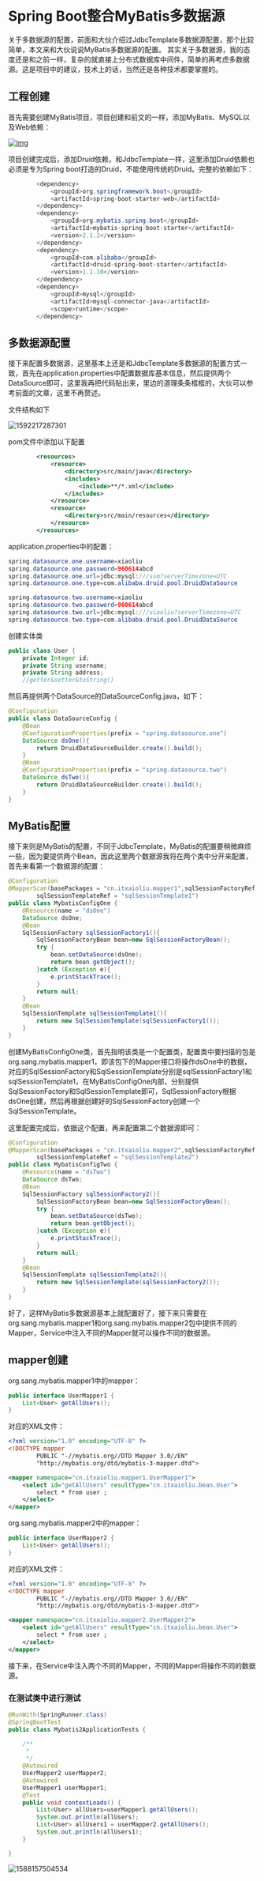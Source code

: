 # Spring Boot整合MyBatis多数据源

关于多数据源的配置，前面和大伙介绍过JdbcTemplate多数据源配置，那个比较简单，本文来和大伙说说MyBatis多数据源的配置。
其实关于多数据源，我的态度还是和之前一样，复杂的就直接上分布式数据库中间件，简单的再考虑多数据源。这是项目中的建议，技术上的话，当然还是各种技术都要掌握的。



## 工程创建

首先需要创建MyBatis项目，项目创建和前文的一样，添加MyBatis、MySQL以及Web依赖：

[![img](http://www.javaboy.org/images/sb/3-1.png)](http://www.javaboy.org/images/sb/3-1.png)

项目创建完成后，添加Druid依赖，和JdbcTemplate一样，这里添加Druid依赖也必须是专为Spring boot打造的Druid，不能使用传统的Druid。完整的依赖如下：

```java
        <dependency>
            <groupId>org.springframework.boot</groupId>
            <artifactId>spring-boot-starter-web</artifactId>
        </dependency>
        <dependency>
            <groupId>org.mybatis.spring.boot</groupId>
            <artifactId>mybatis-spring-boot-starter</artifactId>
            <version>2.1.2</version>
        </dependency>
        <dependency>
            <groupId>com.alibaba</groupId>
            <artifactId>druid-spring-boot-starter</artifactId>
            <version>1.1.10</version>
        </dependency>
        <dependency>
            <groupId>mysql</groupId>
            <artifactId>mysql-connector-java</artifactId>
            <scope>runtime</scope>
        </dependency>
```

## 多数据源配置

接下来配置多数据源，这里基本上还是和JdbcTemplate多数据源的配置方式一致，首先在application.properties中配置数据库基本信息，然后提供两个DataSource即可，这里我再把代码贴出来，里边的道理条条框框的，大伙可以参考前面的文章，这里不再赘述。

文件结构如下

![1592217287301](C:\Users\MI\AppData\Roaming\Typora\typora-user-images\1592217287301.png)

pom文件中添加以下配置

```xml
        <resources>
            <resource>
                <directory>src/main/java</directory>
                <includes>
                    <include>**/*.xml</include>
                </includes>
            </resource>
            <resource>
                <directory>src/main/resources</directory>
            </resource>
        </resources>
```



application.properties中的配置：

```java
spring.datasource.one.username=xiaoliu
spring.datasource.one.password=960614abcd
spring.datasource.one.url=jdbc:mysql:///ssm?serverTimezone=UTC
spring.datasource.one.type=com.alibaba.druid.pool.DruidDataSource

spring.datasource.two.username=xiaoliu
spring.datasource.two.password=960614abcd
spring.datasource.two.url=jdbc:mysql:///xiaoliu?serverTimezone=UTC
spring.datasource.two.type=com.alibaba.druid.pool.DruidDataSource
```

创建实体类

```java
public class User {
    private Integer id;
    private String username;
    private String address;
    //getter&setter&toString()
```



然后再提供两个DataSource的DataSourceConfig.java，如下：

```java
@Configuration
public class DataSourceConfig {
    @Bean
    @ConfigurationProperties(prefix = "spring.datasource.one")
    DataSource dsOne(){
        return DruidDataSourceBuilder.create().build();
    }
    @Bean
    @ConfigurationProperties(prefix = "spring.datasource.two")
    DataSource dsTwo(){
        return DruidDataSourceBuilder.create().build();
    }
}
```

## MyBatis配置

接下来则是MyBatis的配置，不同于JdbcTemplate，MyBatis的配置要稍微麻烦一些，因为要提供两个Bean，因此这里两个数据源我将在两个类中分开来配置，首先来看第一个数据源的配置：

```java
@Configuration
@MapperScan(basePackages = "cn.itxaioliu.mapper1",sqlSessionFactoryRef = "sqlSessionFactory1",
        sqlSessionTemplateRef = "sqlSessionTemplate1")
public class MybatisConfigOne {
    @Resource(name = "dsOne")
    DataSource dsOne;
    @Bean
    SqlSessionFactory sqlSessionFactory1(){
        SqlSessionFactoryBean bean=new SqlSessionFactoryBean();
        try {
            bean.setDataSource(dsOne);
            return bean.getObject();
        }catch (Exception e){
            e.printStackTrace();
        }
        return null;
    }
    @Bean
    SqlSessionTemplate sqlSessionTemplate1(){
        return new SqlSessionTemplate(sqlSessionFactory1());
    }
}
```

创建MyBatisConfigOne类，首先指明该类是一个配置类，配置类中要扫描的包是org.sang.mybatis.mapper1，即该包下的Mapper接口将操作dsOne中的数据，对应的SqlSessionFactory和SqlSessionTemplate分别是sqlSessionFactory1和sqlSessionTemplate1，在MyBatisConfigOne内部，分别提供SqlSessionFactory和SqlSessionTemplate即可，SqlSessionFactory根据dsOne创建，然后再根据创建好的SqlSessionFactory创建一个SqlSessionTemplate。

这里配置完成后，依据这个配置，再来配置第二个数据源即可：

```java
@Configuration
@MapperScan(basePackages = "cn.itxaioliu.mapper2",sqlSessionFactoryRef = "sqlSessionFactory2",
        sqlSessionTemplateRef = "sqlSessionTemplate2")
public class MybatisConfigTwo {
    @Resource(name = "dsTwo")
    DataSource dsTwo;
    @Bean
    SqlSessionFactory sqlSessionFactory2(){
        SqlSessionFactoryBean bean=new SqlSessionFactoryBean();
        try {
            bean.setDataSource(dsTwo);
            return bean.getObject();
        }catch (Exception e){
            e.printStackTrace();
        }
        return null;
    }
    @Bean
    SqlSessionTemplate sqlSessionTemplate2(){
        return new SqlSessionTemplate(sqlSessionFactory2());
    }
}
```

好了，这样MyBatis多数据源基本上就配置好了，接下来只需要在org.sang.mybatis.mapper1和org.sang.mybatis.mapper2包中提供不同的Mapper，Service中注入不同的Mapper就可以操作不同的数据源。

## mapper创建

org.sang.mybatis.mapper1中的mapper：

```java
public interface UserMapper1 {
    List<User> getAllUsers();
}
```

对应的XML文件：

```xml
<?xml version="1.0" encoding="UTF-8" ?>
<!DOCTYPE mapper
        PUBLIC "-//mybatis.org//DTD Mapper 3.0//EN"
        "http://mybatis.org/dtd/mybatis-3-mapper.dtd">

<mapper namespace="cn.itxaioliu.mapper1.UserMapper1">
    <select id="getAllUsers" resultType="cn.itxaioliu.bean.User">
        select * from user ;
    </select>
</mapper>
```

org.sang.mybatis.mapper2中的mapper：

```java
public interface UserMapper2 {
    List<User> getAllUsers();
}
```

对应的XML文件：

```xml
<?xml version="1.0" encoding="UTF-8" ?>
<!DOCTYPE mapper
        PUBLIC "-//mybatis.org//DTD Mapper 3.0//EN"
        "http://mybatis.org/dtd/mybatis-3-mapper.dtd">

<mapper namespace="cn.itxaioliu.mapper2.UserMapper2">
    <select id="getAllUsers" resultType="cn.itxaioliu.bean.User">
        select * from user ;
    </select>
</mapper>
```

接下来，在Service中注入两个不同的Mapper，不同的Mapper将操作不同的数据源。

### 在测试类中进行测试

```java
@RunWith(SpringRunner.class)
@SpringBootTest
public class Mybatis2ApplicationTests {

    /**
     *
     */
    @Autowired
    UserMapper2 userMapper2;
    @Autowired
    UserMapper1 userMapper1;
    @Test
    public void contextLoads() {
        List<User> allUsers=userMapper1.getAllUsers();
        System.out.println(allUsers);
        List<User> allUsers1 = userMapper2.getAllUsers();
        System.out.println(allUsers1);
    }

}

```

![1588157504534](C:\Users\MI\AppData\Roaming\Typora\typora-user-images\1588157504534.png)

